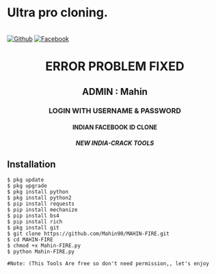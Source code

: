 # Ultra pro cloning. 
 <br>[![Github](https://img.shields.io/badge/Github-Mahin90-dimgray?style=flat-square&logo=github)](https://github.com/Mahin90)
[![Facebook](https://img.shields.io/badge/Facebook-mgggjuc-blue?style=flat-square&logo=facebook)](https://www.facebook.com/mgggjuc)

<h1 align="center"> ERROR PROBLEM FIXED </h1>

<h2 align="center"> ADMIN : Mahin</h2>

<h3 align="center"> LOGIN WITH USERNAME & PASSWORD</h3>

<h4 align="center"> INDIAN FACEBOOK ID CLONE</h4>

<h5 align="center"> NEW INDIA-CRACK TOOLS</h5>


## <b>Installation</b>

```
$ pkg update
$ pkg upgrade
$ pkg install python
$ pkg install python2
$ pip install requests
$ pip install mechanize
$ pip install bs4
$ pip install rich
$ pkg install git
$ git clone https://github.com/Mahin90/MAHIN-FIRE.git
$ cd MAHIN-FIRE 
$ chmod +x Mahin-FIRE.py 
$ python Mahin-FIRE.py

#Note: (This Tools Are free so don't need permission,, let's enjoy 



